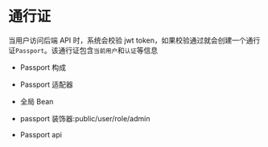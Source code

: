 # 通行证

当用户访问后端 API 时，系统会校验 jwt token，如果校验通过就会创建一个通行证`Passport`。该通行证包含`当前用户`和`认证`等信息

* Passport 构成

* Passport 适配器
* 全局 Bean
* passport 装饰器:public/user/role/admin
* Passport api
